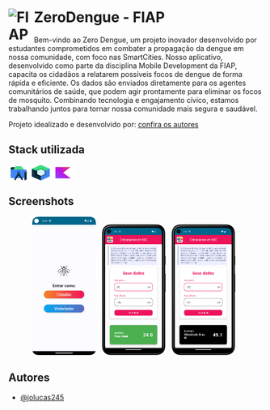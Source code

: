 
# ZeroDengue - FIAP <img align="left" width="10%" height="auto" title="FIAP" src="https://github.com/jolucas245/IMC-FIAP/assets/65248543/7fcfd37c-c033-49de-ad9a-e4adc58d92d6">

Bem-vindo ao Zero Dengue, um projeto inovador desenvolvido por estudantes comprometidos em combater a propagação da dengue em nossa comunidade, com foco nas SmartCities. Nosso aplicativo, desenvolvido como parte da disciplina Mobile Development 
da FIAP, capacita os cidadãos a relatarem possíveis focos de dengue de forma rápida e eficiente. Os dados são enviados diretamente para os agentes comunitários de saúde, que podem agir prontamente para eliminar os focos 
de mosquito. Combinando tecnologia e engajamento cívico, estamos trabalhando juntos para tornar nossa comunidade mais segura e saudável.

Projeto idealizado e desenvolvido por: [confira os autores](#autores)


## Stack utilizada

<img align="center" alt="Joao-AndroidStudio" height="30" title="Android Studio" width="40" src="https://raw.githubusercontent.com/devicons/devicon/master/icons/androidstudio/androidstudio-original.svg"></td>
<img align="center" alt="Joao-Compose" height="30" title="Jetpack Compose" width="40" src="https://raw.githubusercontent.com/devicons/devicon/master/icons/jetpackcompose/jetpackcompose-original.svg"></td>
<img align="center" alt="Joao-Kotlin" height="30" title="Kotlin" width="40" src="https://raw.githubusercontent.com/devicons/devicon/master/icons/kotlin/kotlin-original.svg"></td>

## Screenshots

<div align="center">
<img width="25%" height="auto" src="https://raw.githubusercontent.com/jolucas245/Zero-Dengue/master/github-images/initial_view.png">&nbsp;&nbsp;
<img width="25%" height="auto" src="https://raw.githubusercontent.com/jolucas245/IMC-FIAP/master/repo-images/ideal.png">&nbsp;&nbsp;
<img width="25%" height="auto" src="https://raw.githubusercontent.com/jolucas245/IMC-FIAP/master/repo-images/gordao.png">&nbsp;&nbsp;
</div>


## Autores

- [@jolucas245](https://www.github.com/jolucas245)


